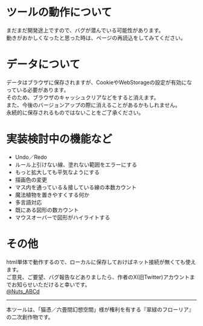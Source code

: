 # ツールの動作について

まだまだ開発途上ですので、バグが潜んでいる可能性があります。  
動きがおかしくなったと思った時は、ページの再読込をしてみてください。

# データについて

データはブラウザに保存されますが、CookieやWebStorageの設定が有効になっている必要があります。  
そのため、ブラウザのキャッシュクリアなどをすると消えます。  
また、今後のバージョンアップの際に消えることがあるかもしれません。  
永続的に保存されるものではないことをご了承ください。

# 実装検討中の機能など

* Undo／Redo
* ルール上引けない線、塗れない範囲をエラーにする
* もっと拡大しても平気なようにする
* 描画色の変更
* マス内を通っている＆接している線の本数カウント
* 魔法植物を置きやすくする何か
* 多言語対応
* 既にある図形の数カウント
* マウスオーバーで図形がハイライトする

# その他

html単体で動作するので、ローカルに保存しておけばネット接続が無くても使えます。  
ご意見、ご要望、バグ報告などありましたら、作者のX(旧Twitter)アカウントまでお知らせいただけると幸いです。  
[@Nuts_ABCd](https://x.com/Nuts_ABCd)

-----
本ツールは、「猫憑／六畳間幻想空間」様が権利を有する『翠緑のフローリア』の二次創作物です。

